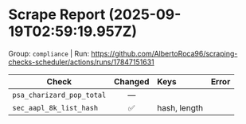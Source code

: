 # Scrape Report (2025-09-19T02:59:19.957Z)

Group: `compliance`  |  Run: https://github.com/AlbertoRoca96/scraping-checks-scheduler/actions/runs/17847151631

| Check | Changed | Keys | Error |
|---|:---:|:--|:--|
| `psa_charizard_pop_total` | — |  |  |
| `sec_aapl_8k_list_hash` | ✅ | hash, length |  |
